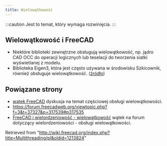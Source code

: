```yaml
---
title: Wielowątkowość
---
```

:::caution
Jest to temat, który wymaga rozwinięcia.
:::

## Wielowątkowość i FreeCAD

* Niektóre biblioteki zewnętrzne obsługują wielowątkowość, np. jądro CAD OCC do operacji logicznych lub teselacji do tworzenia siatki wyświetlanej z modelu.
* Biblioteka Eigen3, która jest często używana w środowisku Szkicownik, również obsługuje wielowątkowość. ([źródło](https://forum.freecadweb.org/viewtopic.php?f=3&t=37327&p=317539#p317535))

## Powiązane strony

* [wątek FreeCAD](https://forum.freecadweb.org/viewtopic.php?f=4&t=17501&p=173095) dyskusja na temat częściowej obsługi wielowątkowości.
* <https://forum.freecadweb.org/viewtopic.php?f=3&t=37327&p=317539#p317535>
* [FreeCAD i wielordzeniowość - wielowątkowość](https://forum.freecadweb.org/viewtopic.php?f=8&t=37398) wątek na forum dotyczący wielordzeniowości - obsługi wielowątkowości.

Retrieved from "<http://wiki.freecad.org/index.php?title=Multithreading/pl&oldid=1213824>"